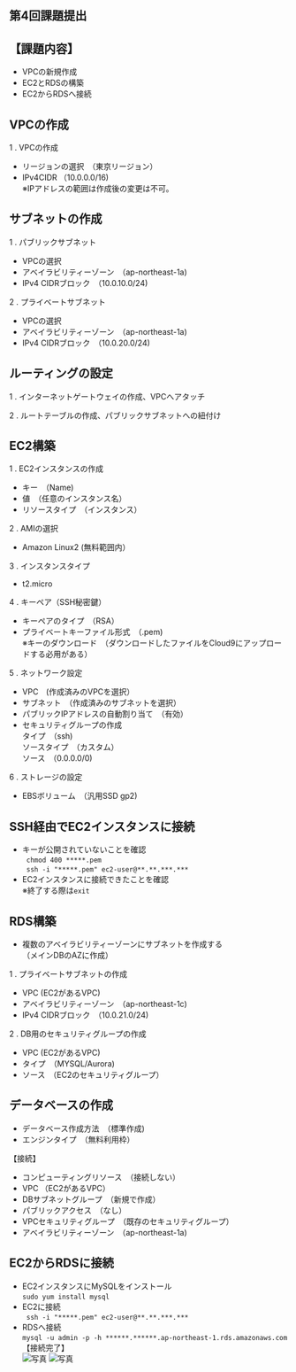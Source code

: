 ## 第4回課題提出
## 【課題内容】
* VPCの新規作成
* EC2とRDSの構築
* EC2からRDSへ接続
## VPCの作成
1 . VPCの作成
* リージョンの選択　（東京リージョン）
* IPv4CIDR （10.0.0.0/16)  
※IPアドレスの範囲は作成後の変更は不可。
## サブネットの作成
1 . パブリックサブネット
* VPCの選択
* アベイラビリティーゾーン　（ap-northeast-1a)
* IPv4 CIDRブロック　（10.0.10.0/24)

2 . プライベートサブネット
* VPCの選択
* アベイラビリティーゾーン　（ap-northeast-1a)
* IPv4 CIDRブロック　（10.0.20.0/24)
##  ルーティングの設定
1 . インターネットゲートウェイの作成、VPCへアタッチ

2 . ルートテーブルの作成、パブリックサブネットへの紐付け
## EC2構築
1 . EC2インスタンスの作成
* キー　（Name)
* 値　（任意のインスタンス名）
* リソースタイプ　（インスタンス）

2 . AMIの選択
* Amazon Linux2 (無料範囲内）

3 . インスタンスタイプ
* t2.micro

4 . キーペア（SSH秘密鍵）
* キーペアのタイプ　（RSA）
* プライベートキーファイル形式　（.pem)  
※キーのダウンロード　（ダウンロードしたファイルをCloud9にアップロードする必用がある）

5 . ネットワーク設定
* VPC　(作成済みのVPCを選択）
* サブネット　（作成済みのサブネットを選択）
* パブリックIPアドレスの自動割り当て　（有効）
* セキュリティグループの作成  
タイプ　（ssh)  
ソースタイプ　（カスタム）  
ソース　（0.0.0.0/0)

6 . ストレージの設定
* EBSボリューム　（汎用SSD gp2)

## SSH経由でEC2インスタンスに接続
* キーが公開されていないことを確認  
` chmod 400 *****.pem`  
` ssh -i "*****.pem" ec2-user@**.**.***.***`
* EC2インスタンスに接続できたことを確認  
※終了する際は`exit`

## RDS構築
* 複数のアベイラビリティーゾーンにサブネットを作成する  
（メインDBのAZに作成）  

1 . プライベートサブネットの作成  
* VPC (EC2があるVPC)  
* アベイラビリティーゾーン　（ap-northeast-1c)  
* IPv4 CIDRブロック　（10.0.21.0/24)  

2 . DB用のセキュリティグループの作成
* VPC (EC2があるVPC)
* タイプ　（MYSQL/Aurora)
* ソース　（EC2のセキュリティグループ）
## データベースの作成
* データベース作成方法　（標準作成)
* エンジンタイプ　（無料利用枠）

【接続】
* コンピューティングリソース　（接続しない）
* VPC （EC2があるVPC）
* DBサブネットグループ　（新規で作成）
* パブリックアクセス　（なし）
* VPCセキュリティグループ　（既存のセキュリティグループ）
* アベイラビリティーゾーン　（ap-northeast-1a)
## EC2からRDSに接続
* EC2インスタンスにMySQLをインストール  
`sudo yum install mysql`
* EC2に接続  
` ssh -i "*****.pem" ec2-user@**.**.***.***`
* RDSへ接続  
`mysql -u admin -p -h ******.******.ap-northeast-1.rds.amazonaws.com`  
【接続完了】  
![写真](https://i.imgur.com/J1TTS16.jpeg)
![写真](https://i.imgur.com/zCvU9Yp.jpg)
